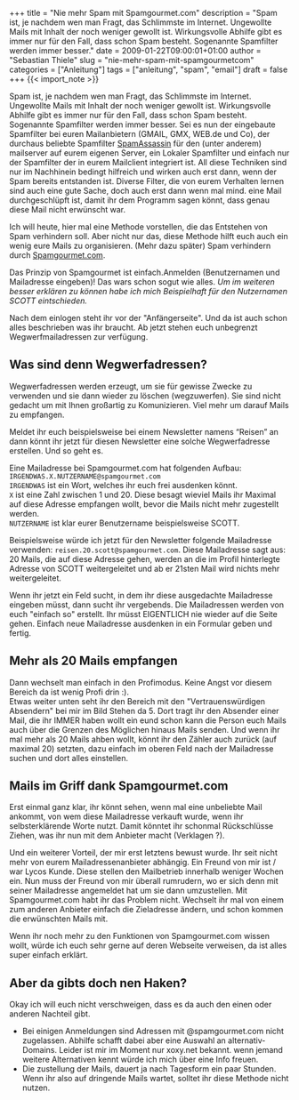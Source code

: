 +++
title = "Nie mehr Spam mit Spamgourmet.com"
description = "Spam ist, je nachdem wen man Fragt, das Schlimmste im Internet. Ungewollte Mails mit Inhalt der noch weniger gewollt ist. Wirkungsvolle Abhilfe gibt es immer nur für den Fall, dass schon Spam besteht. Sogenannte Spamfilter werden immer besser."
date = 2009-01-22T09:00:01+01:00
author = "Sebastian Thiele"
slug = "nie-mehr-spam-mit-spamgourmetcom"
categories = ["Anleitung"]
tags = ["anleitung", "spam", "email"]
draft = false
+++
{{< import_note >}}

Spam ist, je nachdem wen man Fragt, das Schlimmste im Internet. Ungewollte Mails mit Inhalt der noch weniger gewollt ist. Wirkungsvolle Abhilfe gibt es immer nur für den Fall, dass schon Spam besteht. Sogenannte Spamfilter werden immer besser. Sei es nun der eingebaute Spamfilter bei euren Mailanbietern (GMAIL, GMX, WEB.de und Co), der durchaus beliebte Spamfilter [SpamAssassin](http://spamassassin.apache.org/) für den (unter anderem) mailserver auf eurem eigenen Server, ein Lokaler Spamfilter und einfach nur der Spamfilter der in eurem Mailclient integriert ist. All diese Techniken sind nur im Nachhinein bedingt hilfreich und wirken auch erst dann, wenn der Spam bereits entstanden ist. Diverse Filter, die von eurem Verhalten lernen sind auch eine gute Sache, doch auch erst dann wenn mal mind. eine Mail durchgeschlüpft ist, damit ihr dem Programm sagen könnt, dass genau diese Mail nicht erwünscht war.

Ich will heute, hier mal eine Methode vorstellen, die das Entstehen von Spam verhindern soll. Aber nicht nur das, diese Methode hilft euch auch ein wenig eure Mails zu organisieren. (Mehr dazu später) Spam verhindern durch [Spamgourmet.com](http://www.spamgourmet.com/).

Das Prinzip von Spamgourmet ist einfach.Anmelden (Benutzernamen und Mailadresse eingeben)! Das wars schon sogut wie alles. *Um im weiteren besser erklären zu können habe ich mich Beispielhaft für den Nutzernamen SCOTT eintschieden.*

Nach dem einlogen steht ihr vor der "Anfängerseite". Und da ist auch schon alles beschrieben was ihr braucht. Ab jetzt stehen euch unbegrenzt Wegwerfmailadressen zur verfügung.

## Was sind denn Wegwerfadressen?

Wegwerfadressen werden erzeugt, um sie für gewisse Zwecke zu verwenden und sie dann wieder zu löschen (wegzuwerfen). Sie sind nicht gedacht um mit Ihnen großartig zu Komunizieren. Viel mehr um darauf Mails zu empfangen.

Meldet ihr euch beispielsweise bei einem Newsletter namens “Reisen” an dann könnt ihr jetzt für diesen Newsletter eine solche Wegwerfadresse erstellen. Und so geht es.

Eine Mailadresse bei Spamgourmet.com hat folgenden Aufbau: `IRGENDWAS.X.NUTZERNAME@spamgourmet.com`\
`IRGENDWAS` ist ein Wort, welches ihr euch frei ausdenken könnt.\
`X` ist eine Zahl zwischen 1 und 20. Diese besagt wieviel Mails ihr Maximal auf diese Adresse empfangen wollt, bevor die Mails nicht mehr zugestellt werden.\
`NUTZERNAME` ist klar eurer Benutzername beispielsweise SCOTT.

Beispielsweise würde ich jetzt für den Newsletter folgende Mailadresse verwenden: `reisen.20.scott@spamgourmet.com`. Diese Mailadresse sagt aus: 20 Mails, die auf diese Adresse gehen, werden an die im Profil hinterlegte Adresse von SCOTT weitergeleitet und ab er 21sten Mail wird nichts mehr weitergeleitet.

Wenn ihr jetzt ein Feld sucht, in dem ihr diese ausgedachte Mailadresse eingeben müsst, dann sucht ihr vergebends. Die Mailadressen werden von euch "einfach so" erstellt. Ihr müsst EIGENTLICH nie wieder auf die Seite gehen. Einfach neue Mailadresse ausdenken in ein Formular geben und fertig.

## Mehr als 20 Mails empfangen

Dann wechselt man einfach in den Profimodus. Keine Angst vor diesem Bereich da ist wenig Profi drin :).\
Etwas weiter unten seht ihr den Bereich mit den "Vertrauenswürdigen Absendern" bei mir im Bild Stehen da 5. Dort tragt ihr den Absender einer Mail, die ihr IMMER haben wollt ein eund schon kann die Person euch Mails auch über die Grenzen des Möglichen hinaus Mails senden. Und wenn ihr mal mehr als 20 Mails ahben wollt, könnt ihr den Zähler auch zurück (auf maximal 20) setzten, dazu einfach im oberen Feld nach der Mailadresse suchen und dort alles einstellen.

## Mails im Griff dank Spamgourmet.com

Erst einmal ganz klar, ihr könnt sehen, wenn mal eine unbeliebte Mail ankommt, von wem diese Mailadresse verkauft wurde, wenn ihr selbsterklärende Worte nutzt. Damit könntet ihr schonmal Rückschlüsse Ziehen, was ihr nun mit dem Anbieter macht (Verklagen ?).

Und ein weiterer Vorteil, der mir erst letztens bewust wurde. Ihr seit nicht mehr von eurem Mailadressenanbieter abhängig. Ein Freund von mir ist / war Lycos Kunde. Diese stellen den Mailbetrieb innerhalb weniger Wochen ein. Nun muss der Freund von mir überall rumrudern, wo er sich denn mit seiner Mailadresse angemeldet hat um sie dann umzustellen. Mit Spamgourmet.com habt ihr das Problem nicht. Wechselt ihr mal von einem zum anderen Anbieter einfach die Zieladresse ändern, und schon kommen die erwünschten Mails mit.

Wenn ihr noch mehr zu den Funktionen von Spamgourmet.com wissen wollt, würde ich euch sehr gerne auf deren Webseite verweisen, da ist alles super einfach erklärt.

## Aber da gibts doch nen Haken?

Okay ich will euch nicht verschweigen, dass es da auch den einen oder anderen Nachteil gibt.

* Bei einigen Anmeldungen sind Adressen mit @spamgourmet.com nicht zugelassen. Abhilfe schafft dabei aber eine Auswahl an alternativ-Domains. Leider ist mir im Moment nur xoxy.net bekannt. wenn jemand weitere Alternativen kennt würde ich mich über eine Info freuen.
* Die zustellung der Mails, dauert ja nach Tagesform ein paar Stunden. Wenn ihr also auf dringende Mails wartet, solltet ihr diese Methode nicht nutzen.